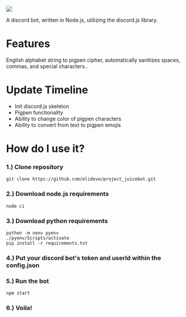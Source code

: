 ![](output.png)

A discord bot, written in Node.js, utilizing the discord.js library.

# Features

English alphabet string to pigpen cipher, automatically sanitizes spaces, commas, and special characters..

# Update Timeline

* Init discord.js skeleton
* Pigpen functionality
* Ability to change color of pigpen characters
* Ability to convert from text to pigpen emojis

# How do I use it?

### 1.) Clone repository
  ```git clone https://github.com/elidevo/project_juicebot.git```

### 2.) Download node.js requirements

```node ci```

### 3.) Download python requirements

```
python -m venv pyenv
./pyenv/Scripts/activate
pip install -r requirements.txt
```

### 4.) Put your discord bot's token and userId within the config.json

### 5.) Run the bot

```npm start```

### 6.) Voila!
